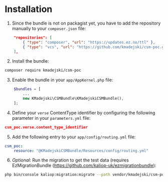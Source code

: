 # Installation

1) Since the bundle is not on packagist yet, you have to add the repository manually to your `composer.json` file:
```json
    "repositories": [
        { "type": "composer", "url": "https://updates.ez.no/ttl" },
        { "type": "vcs", "url": "https://github.com/kmadejski/csm-poc.git" }
    ],
```

2) Install the bundle:
```bash
composer require kmadejski/csm-poc
```

3) Enable the bundle in your `app/AppKernel.php` file:
```php
    $bundles = [
        ...
        new KMadejski\CSMBundle\KMadejskiCSMBundle(),
    ];
```

4) Define your `verse` ContentType identifier by configuring the following parameter in your `parameters.yml` file:
```json
csm_poc.verse.content_type_identifier
```

5) Add the following entry to your `app/config/routing.yml` file:
```yaml
csm_poc:
    resource: "@KMadejskiCSMBundle/Resources/config/routing.yml"
```

6) *Optional*: Run the migration to get the test data (requires EzMigrationBundle (https://github.com/kaliop-uk/ezmigrationbundle):
```bash
php bin/console kaliop:migration:migrate --path vendor/kmadejski/csm-poc/src/bundle/MigrationVersions
```
